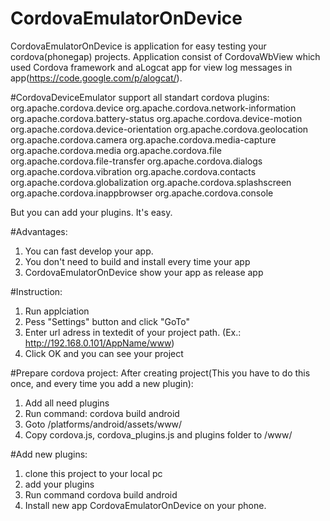 CordovaEmulatorOnDevice
=====================

CordovaEmulatorOnDevice is application for easy testing your cordova(phonegap) projects.
Application consist of CordovaWbView which used Cordova framework and aLogcat app for view log messages in app(https://code.google.com/p/alogcat/).

#CordovaDeviceEmulator support all standart cordova plugins:
 org.apache.cordova.device
 org.apache.cordova.network-information
 org.apache.cordova.battery-status
 org.apache.cordova.device-motion
 org.apache.cordova.device-orientation
 org.apache.cordova.geolocation
 org.apache.cordova.camera
 org.apache.cordova.media-capture
 org.apache.cordova.media
 org.apache.cordova.file
 org.apache.cordova.file-transfer
 org.apache.cordova.dialogs
 org.apache.cordova.vibration
 org.apache.cordova.contacts
 org.apache.cordova.globalization
 org.apache.cordova.splashscreen
 org.apache.cordova.inappbrowser
 org.apache.cordova.console
 
But you can add your plugins. It's easy.

#Advantages:
1. You can fast develop your app.
2. You don't need to build and install every time your app
3. CordovaEmulatorOnDevice show your app as release app

#Instruction:
1. Run applciation
2. Pess "Settings" button and click "GoTo"
3. Enter url adress in textedit of your project path. (Ex.: http://192.168.0.101/AppName/www)
4. Click OK and you can see your project

#Prepare cordova project:
After creating project(This you have to do this once, and every time you add a new plugin):
1. Add all need plugins
2. Run command:
   cordova build android
3. Goto <AppName>/platforms/android/assets/www/
4. Copy cordova.js, cordova_plugins.js and plugins folder to <AppName>/www/

#Add new plugins:
1. clone this project to your local pc
2. add your plugins
3. Run command
  cordova build android
4. Install new app CordovaEmulatorOnDevice on your phone.

